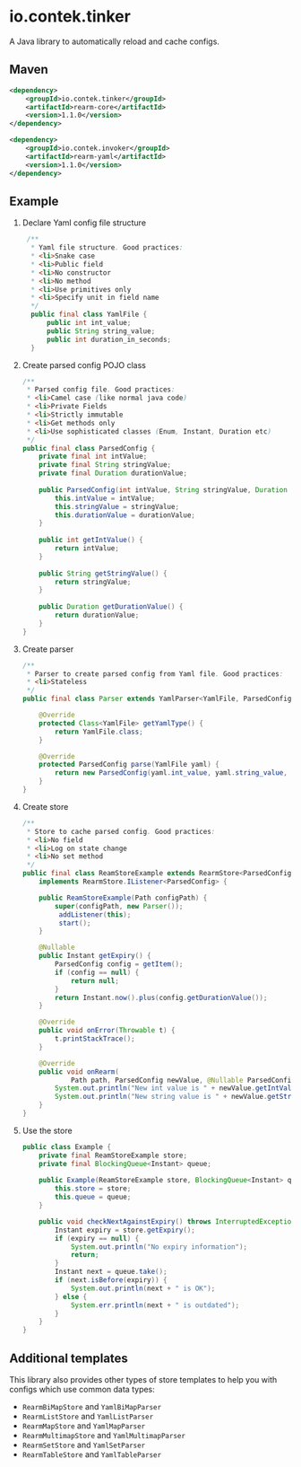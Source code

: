 # io.contek.tinker
A Java library to automatically reload and cache configs.

## Maven
``` xml
<dependency>
    <groupId>io.contek.tinker</groupId>
    <artifactId>rearm-core</artifactId>
    <version>1.1.0</version>
</dependency>

<dependency>
    <groupId>io.contek.invoker</groupId>
    <artifactId>rearm-yaml</artifactId>
    <version>1.1.0</version>
</dependency>
```

## Example
1) Declare Yaml config file structure
    ``` java
     /**
      * Yaml file structure. Good practices:
      * <li>Snake case
      * <li>Public field
      * <li>No constructor
      * <li>No method
      * <li>Use primitives only
      * <li>Specify unit in field name
      */
      public final class YamlFile {
          public int int_value;
          public String string_value;
          public int duration_in_seconds;
      }
    ```
2) Create parsed config POJO class
    ``` java
    /**
     * Parsed config file. Good practices:
     * <li>Camel case (like normal java code)
     * <li>Private Fields
     * <li>Strictly immutable
     * <li>Get methods only
     * <li>Use sophisticated classes (Enum, Instant, Duration etc)
     */
    public final class ParsedConfig {
        private final int intValue;
        private final String stringValue;
        private final Duration durationValue;
        
        public ParsedConfig(int intValue, String stringValue, Duration durationValue) {
            this.intValue = intValue;
            this.stringValue = stringValue;
            this.durationValue = durationValue;
        }
        
        public int getIntValue() {
            return intValue;
        }
        
        public String getStringValue() {
            return stringValue;
        }
        
        public Duration getDurationValue() {
            return durationValue;
        }
    }
    ```
3) Create parser
    ``` java
    /**
     * Parser to create parsed config from Yaml file. Good practices:
     * <li>Stateless
     */
    public final class Parser extends YamlParser<YamlFile, ParsedConfig> {
    
        @Override
        protected Class<YamlFile> getYamlType() {
            return YamlFile.class;
        }
    
        @Override
        protected ParsedConfig parse(YamlFile yaml) {
            return new ParsedConfig(yaml.int_value, yaml.string_value, durationValue);
        }
    }
    ```
4) Create store
    ``` java
    /**
     * Store to cache parsed config. Good practices:
     * <li>No field
     * <li>Log on state change
     * <li>No set method
     */
    public final class ReamStoreExample extends RearmStore<ParsedConfig>
        implements RearmStore.IListener<ParsedConfig> {
    
        public ReamStoreExample(Path configPath) {
            super(configPath, new Parser());
             addListener(this);
             start();
        }
    
        @Nullable
        public Instant getExpiry() {
            ParsedConfig config = getItem();
            if (config == null) {
                return null;
            }
            return Instant.now().plus(config.getDurationValue());
        }
    
        @Override
        public void onError(Throwable t) {
            t.printStackTrace();
        }
    
        @Override
        public void onRearm(
                Path path, ParsedConfig newValue, @Nullable ParsedConfig oldValue, Instant modifiedTime) {
            System.out.println("New int value is " + newValue.getIntValue());
            System.out.println("New string value is " + newValue.getStringValue());
        }
    }
    ```
5) Use the store
    ``` java
    public class Example {
        private final ReamStoreExample store;
        private final BlockingQueue<Instant> queue;
        
        public Example(ReamStoreExample store, BlockingQueue<Instant> queue) {
            this.store = store;
            this.queue = queue;
        }
    
        public void checkNextAgainstExpiry() throws InterruptedException {
            Instant expiry = store.getExpiry();
            if (expiry == null) {
                System.out.println("No expiry information");
                return;
            }
            Instant next = queue.take();
            if (next.isBefore(expiry)) {
                System.out.println(next + " is OK");
            } else {
                System.err.println(next + " is outdated");
            }
        }
    }
    ```

## Additional templates
This library also provides other types of store templates to help you with configs which use common data types:
* `RearmBiMapStore` and `YamlBiMapParser`
* `RearmListStore` and `YamlListParser`
* `RearmMapStore` and `YamlMapParser`
* `RearmMultimapStore` and `YamlMultimapParser`
* `RearmSetStore` and `YamlSetParser`
* `RearmTableStore` and `YamlTableParser`

